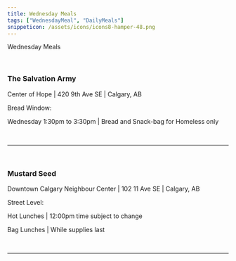 ```yaml
---
title: Wednesday Meals
tags: ["WednesdayMeal", "DailyMeals"]
snippeticon: /assets/icons/icons8-hamper-48.png
---
```


<span class="subHeader">Wednesday Meals</span>

<br>

### The Salvation Army

Center of Hope | 420 9th Ave SE | Calgary, AB

Bread Window:

Wednesday 1:30pm to 3:30pm | Bread and Snack-bag for Homeless only

<br>
<hr>
<br>


### Mustard Seed

Downtown Calgary Neighbour Center | 102 11 Ave SE | Calgary, AB

Street Level:

Hot Lunches | 12:00pm time subject to change

Bag Lunches | While supplies last

<br>
<hr>
<br>